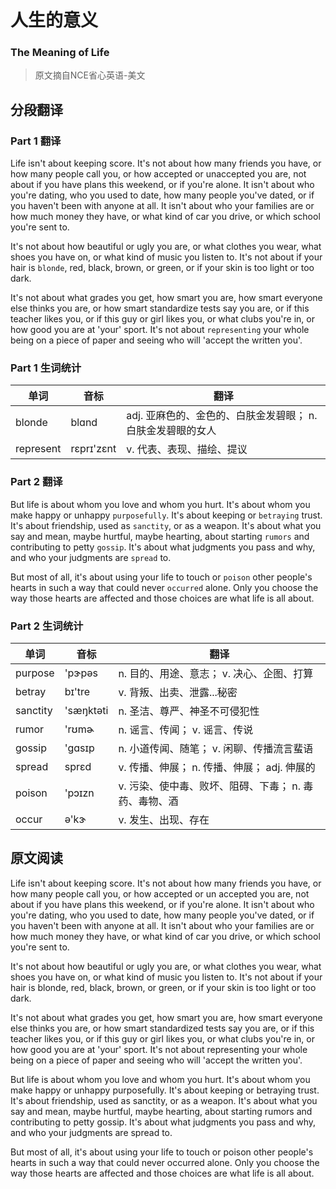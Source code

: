 # 人生的意义
### The Meaning of Life
>原文摘自NCE省心英语-美文

## 分段翻译

### Part 1 翻译

Life isn't about keeping score. It's not about how many friends you have, or how many people call you, or how accepted or unaccepted you are, not about if you have plans this weekend, or if you're alone. It isn't about who you're dating, who you used to date, how many people you've dated, or if you haven't been with anyone at all. It isn't about who your families are or how much money they have, or what kind of car you drive, or which school you're sent to.

It's not about how beautiful or ugly you are, or what clothes you wear, what shoes you have on, or what kind of music you listen to. It's not about if your hair is `blonde`, red, black, brown, or green, or if your skin is too light or too dark.

It's not about what grades you get, how smart you are, how smart everyone else thinks you are, or how smart standardize tests say you are, or if this teacher likes you, or if this guy or girl likes you, or what clubs you're in, or how good you are at 'your' sport. It's not about `representing` your whole being on a piece of paper and seeing who will 'accept the written you'.

### Part 1 生词统计
| 单词 | 音标 | 翻译 |
|-|-|-|
| blonde | blɑnd | adj. 亚麻色的、金色的、白肤金发碧眼； n. 白肤金发碧眼的女人 |
| represent | rɛprɪ'zɛnt | v. 代表、表现、描绘、提议 |

### Part 2 翻译

But life is about whom you love and whom you hurt. It's about whom you make happy or unhappy `purposefully`. It's about keeping or `betraying` trust. It's about friendship, used as `sanctity`, or as a weapon. It's about what you say and mean, maybe hurtful, maybe hearting, about starting `rumors` and contributing to petty `gossip`. It's about what judgments you pass and why, and who your judgments are `spread` to.

But most of all, it's about using your life to touch or `poison` other people's hearts in such a way that could never `occurred` alone. Only you choose the way those hearts are affected and those choices are what life is all about.

### Part 2 生词统计
| 单词 | 音标 | 翻译 |
|-|-|-|
| purpose | 'pɝpəs | n. 目的、用途、意志； v. 决心、企图、打算 |
| betray | bɪ'tre | v. 背叛、出卖、泄露...秘密 |
| sanctity | 'sæŋktəti | n. 圣洁、尊严、神圣不可侵犯性 |
| rumor | 'rʊmɚ | n. 谣言、传闻； v. 谣言、传说 |
| gossip | 'ɡɑsɪp | n. 小道传闻、随笔； v. 闲聊、传播流言蜚语 |
| spread | sprɛd | v. 传播、伸展； n. 传播、伸展； adj. 伸展的 |
| poison | 'pɔɪzn | v. 污染、使中毒、败坏、阻碍、下毒； n. 毒药、毒物、酒 |
| occur | ə'kɝ | v. 发生、出现、存在 |

## 原文阅读
Life isn't about keeping score. It's not about how many friends you have, or how many people call you, or how accepted or un accepted you are, not about if you have plans this weekend, or if you're alone. It isn't about who you're dating, who you used to date, how many people you've dated, or if you haven't been with anyone at all. It isn't about who your families are or how much money they have, or what kind of car you drive, or which school you're sent to.

It's not about how beautiful or ugly you are, or what clothes you wear, what shoes you have on, or what kind of music you listen to. It's not about if your hair is blonde, red, black, brown, or green, or if your skin is too light or too dark.

It's not about what grades you get, how smart you are, how smart everyone else thinks you are, or how smart standardized tests say you are, or if this teacher likes you, or if this guy or girl likes you, or what clubs you're in, or how good you are at 'your' sport. It's not about representing your whole being on a piece of paper and seeing who will 'accept the written you'.

But life is about whom you love and whom you hurt. It's about whom you make happy or unhappy purposefully. It's about keeping or betraying trust. It's about friendship, used as sanctity, or as a weapon. It's about what you say and mean, maybe hurtful, maybe hearting, about starting rumors and contributing to petty gossip. It's about what judgments you pass and why, and who your judgments are spread to.

But most of all, it's about using your life to touch or poison other people's hearts in such a way that could never occurred alone. Only you choose the way those hearts are affected and those choices are what life is all about.